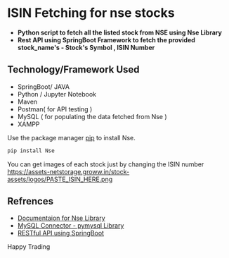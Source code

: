 # ISIN Fetching for nse stocks
* **Python script to fetch all the listed stock from NSE using Nse Library**
* **Rest API using SpringBoot Framework to fetch the provided stock_name's - Stock's Symbol , ISIN Number**


## Technology/Framework Used
* SpringBoot/ JAVA
* Python / Jupyter Notebook
* Maven
* Postman( for API testing ) 
* MySQL ( for populating the data fetched from Nse )
* XAMPP

Use the package manager [pip](https://pip.pypa.io/en/stable/) to install Nse.
```bash
pip install Nse
```
You can get images of each stock just by changing the ISIN number             
https://assets-netstorage.groww.in/stock-assets/logos/PASTE_ISIN_HERE.png


## Refrences
* [Documentaion for Nse Library](https://nsetools.readthedocs.io/en/latest/usage.html)
* [MySQL Connector - pymysql Library](https://pymysql.readthedocs.io/en/latest/)
* [RESTful API using SpringBoot](https://blog.usejournal.com/create-a-rest-api-in-spring-boot-with-mysql-b250ff3aaa9b)

Happy Trading

